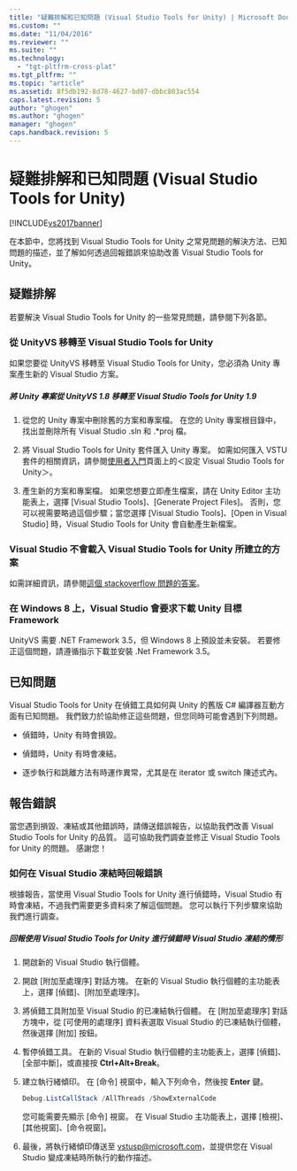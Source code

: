 ```yaml
---
title: "疑難排解和已知問題 (Visual Studio Tools for Unity) | Microsoft Docs"
ms.custom: ""
ms.date: "11/04/2016"
ms.reviewer: ""
ms.suite: ""
ms.technology: 
  - "tgt-pltfrm-cross-plat"
ms.tgt_pltfrm: ""
ms.topic: "article"
ms.assetid: 8f5db192-8d78-4627-bd07-dbbc803ac554
caps.latest.revision: 5
author: "ghogen"
ms.author: "ghogen"
manager: "ghogen"
caps.handback.revision: 5
---
```

# 疑難排解和已知問題 (Visual Studio Tools for Unity)
[!INCLUDE[vs2017banner](../code-quality/includes/vs2017banner.md)]

在本節中，您將找到 Visual Studio Tools for Unity 之常見問題的解決方法、已知問題的描述，並了解如何透過回報錯誤來協助改善 Visual Studio Tools for Unity。  
  
## 疑難排解  
 若要解決 Visual Studio Tools for Unity 的一些常見問題，請參閱下列各節。  
  
### 從 UnityVS 移轉至 Visual Studio Tools for Unity  
 如果您要從 UnityVS 移轉至 Visual Studio Tools for Unity，您必須為 Unity 專案產生新的 Visual Studio 方案。  
  
##### 將 Unity 專案從 UnityVS 1.8 移轉至 Visual Studio Tools for Unity 1.9  
  
1.  從您的 Unity 專案中刪除舊的方案和專案檔。 在您的 Unity 專案根目錄中，找出並刪除所有 Visual Studio .sln 和 .\*proj 檔。  
  
2.  將 Visual Studio Tools for Unity 套件匯入 Unity 專案。 如需如何匯入 VSTU 套件的相關資訊，請參閱[使用者入門](../cross-platform/getting-started-with-visual-studio-tools-for-unity.md)頁面上的＜設定 Visual Studio Tools for Unity＞。  
  
3.  產生新的方案和專案檔。 如果您想要立即產生檔案，請在 Unity Editor 主功能表上，選擇 \[Visual Studio Tools\]、\[Generate Project Files\]。 否則，您可以視需要略過這個步驟；當您選擇 \[Visual Studio Tools\]、\[Open in Visual Studio\] 時，Visual Studio Tools for Unity 會自動產生新檔案。  
  
### Visual Studio 不會載入 Visual Studio Tools for Unity 所建立的方案  
 如需詳細資訊，請參閱[這個 stackoverflow 問題的答案](http://stackoverflow.com/a/24035907/36702)。  
  
### 在 Windows 8 上，Visual Studio 會要求下載 Unity 目標 Framework  
 UnityVS 需要 .NET Framework 3.5，但 Windows 8 上預設並未安裝。 若要修正這個問題，請遵循指示下載並安裝 .Net Framework 3.5。  
  
## 已知問題  
 Visual Studio Tools for Unity 在偵錯工具如何與 Unity 的舊版 C\# 編譯器互動方面有已知問題。 我們致力於協助修正這些問題，但您同時可能會遇到下列問題。  
  
-   偵錯時，Unity 有時會損毀。  
  
-   偵錯時，Unity 有時會凍結。  
  
-   逐步執行和跳離方法有時運作異常，尤其是在 iterator 或 switch 陳述式內。  
  
## 報告錯誤  
 當您遇到損毀、凍結或其他錯誤時，請傳送錯誤報告，以協助我們改善 Visual Studio Tools for Unity 的品質。 這可協助我們調查並修正 Visual Studio Tools for Unity 的問題。 感謝您！  
  
### 如何在 Visual Studio 凍結時回報錯誤  
 根據報告，當使用 Visual Studio Tools for Unity 進行偵錯時，Visual Studio 有時會凍結，不過我們需要更多資料來了解這個問題。 您可以執行下列步驟來協助我們進行調查。  
  
##### 回報使用 Visual Studio Tools for Unity 進行偵錯時 Visual Studio 凍結的情形  
  
1.  開啟新的 Visual Studio 執行個體。  
  
2.  開啟 \[附加至處理序\] 對話方塊。 在新的 Visual Studio 執行個體的主功能表上，選擇 \[偵錯\]、\[附加至處理序\]。  
  
3.  將偵錯工具附加至 Visual Studio 的已凍結執行個體。 在 \[附加至處理序\] 對話方塊中，從 \[可使用的處理序\] 資料表選取 Visual Studio 的已凍結執行個體，然後選擇 \[附加\] 按鈕。  
  
4.  暫停偵錯工具。 在新的 Visual Studio 執行個體的主功能表上，選擇 \[偵錯\]、\[全部中斷\]，或直接按 **Ctrl\+Alt\+Break**。  
  
5.  建立執行緒傾印。 在 \[命令\] 視窗中，輸入下列命令，然後按 **Enter** 鍵。  
  
    ```powershell  
    Debug.ListCallStack /AllThreads /ShowExternalCode  
    ```  
  
     您可能需要先顯示 \[命令\] 視窗。 在 Visual Studio 主功能表上，選擇 \[檢視\]、\[其他視窗\]、\[命令視窗\]。  
  
6.  最後，將執行緒傾印傳送至 [vstusp@microsoft.com](mailto:vstusp@microsoft.com)，並提供您在 Visual Studio 變成凍結時所執行的動作描述。